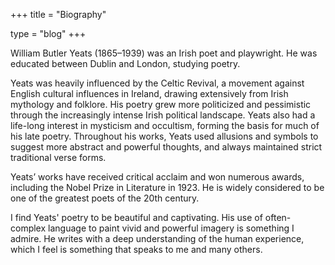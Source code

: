 +++
title = "Biography"

type = "blog"
+++

William Butler Yeats (1865–1939) was an Irish poet and playwright. He was educated between Dublin and London, studying poetry.

Yeats was heavily influenced by the Celtic Revival, a movement against English cultural influences in Ireland, drawing extensively from Irish mythology and folklore. His poetry grew more politicized and pessimistic through the increasingly intense Irish political landscape. Yeats also had a life-long interest in mysticism and occultism, forming the basis for much of his late poetry. Throughout his works, Yeats used allusions and symbols to suggest more abstract and powerful thoughts, and always maintained strict traditional verse forms.

Yeats’ works have received critical acclaim and won numerous awards, including the Nobel Prize in Literature in 1923. He is widely considered to be one of the greatest poets of the 20th century.

I find Yeats' poetry to be beautiful and captivating. His use of often-complex language to paint vivid and powerful imagery is something I admire. He writes with a deep understanding of the human experience, which I feel is something that speaks to me and many others.

